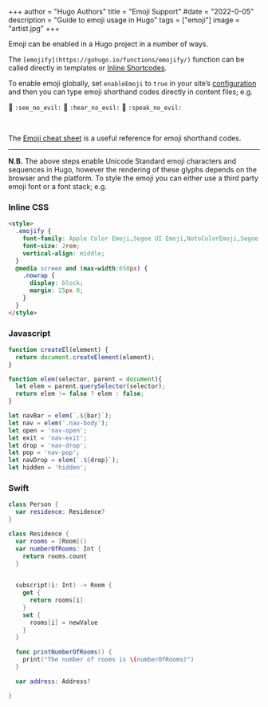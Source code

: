 +++
author = "Hugo Authors"
title = "Emoji Support"
#date = "2022-0-05"
description = "Guide to emoji usage in Hugo"
tags = ["emoji"]
image = "artist.jpg"
+++

Emoji can be enabled in a Hugo project in a number of ways.
<!--more-->

The `[emojify](https://gohugo.io/functions/emojify/)` function can be called directly in templates or [Inline Shortcodes](https://gohugo.io/templates/shortcode-templates/#inline-shortcodes).

To enable emoji globally, set `enableEmoji` to `true` in your site’s [configuration](https://gohugo.io/getting-started/configuration/) and then you can type emoji shorthand codes directly in content files; e.g.

<p><span class="nowrap"><span class="emojify">🙈</span> <code>:see_no_evil:</code></span>  <span class="nowrap"><span class="emojify">🙉</span> <code>:hear_no_evil:</code></span>  <span class="nowrap"><span class="emojify">🙊</span> <code>:speak_no_evil:</code></span></p>
<br>

The [Emoji cheat sheet](http://www.emoji-cheat-sheet.com/) is a useful reference for emoji shorthand codes.

***

**N.B.** The above steps enable Unicode Standard emoji characters and sequences in Hugo, however the rendering of these glyphs depends on the browser and the platform. To style the emoji you can either use a third party emoji font or a font stack; e.g.

### Inline CSS

```html
<style>
  .emojify {
    font-family: Apple Color Emoji,Segoe UI Emoji,NotoColorEmoji,Segoe UI Symbol,Android Emoji,EmojiSymbols;
    font-size: 2rem;
    vertical-align: middle;
  }
  @media screen and (max-width:650px) {
    .nowrap {
      display: block;
      margin: 25px 0;
    }
  }
</style>
```

### Javascript

```javascript
function createEl(element) {
  return document.createElement(element);
}

function elem(selector, parent = document){
  let elem = parent.querySelector(selector);
  return elem != false ? elem : false;
}

let navBar = elem(`.${bar}`);
let nav = elem('.nav-body');
let open = 'nav-open';
let exit = 'nav-exit';
let drop = 'nav-drop';
let pop = 'nav-pop';
let navDrop = elem(`.${drop}`);
let hidden = 'hidden';

```

### Swift

```swift
class Person {
  var residence: Residence?
}

class Residence {
  var rooms = [Room]()
  var numberOfRooms: Int {
    return rooms.count
  }

  
  subscript(i: Int) -> Room {
    get {
      return rooms[i]
    }
    set {
      rooms[i] = newValue
    }
  }
  
  func printNumberOfRooms() {
    print("The number of rooms is \(numberOfRooms)")
  }

  var address: Address?

}
```
